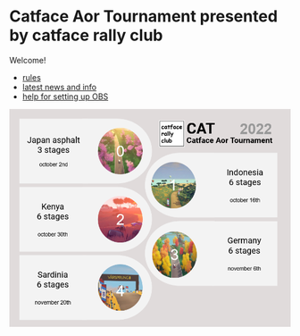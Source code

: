 # Catface Aor Tournament presented by catface rally club

Welcome!

- [rules](https://github.com/xlsrln/cat/blob/main/cat_rules.md)
- [latest news and info](https://github.com/xlsrln/cat/blob/main/news.md)
- [help for setting up OBS](https://github.com/xlsrln/cat/blob/main/setup_help.md)

![GitHub Logo](/Untitled.png?raw=true)

